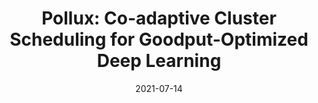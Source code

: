 ---
title: "Pollux: Co-adaptive Cluster Scheduling for Goodput-Optimized Deep Learning"
collection: publications
permalink: /publication/pollux-osdi
excerpt: 'This paper won the **Best Paper Award** at OSDI 2021. Code available at https://github.com/petuum/adaptdl/tree/osdi21-artifact.'
date: 2021-07-14
venue: 'Proceedings of the 15th USENIX Symposium on Operating Systems Design and Implementation (OSDI 21) 2021'
paperurl: '/files/pollux-osdi.pdf'
citation: 'Qiao A, Choe SK, Subramanya SJ, Neiswanger W, Ho Q, Zhang H, Ganger GR, Xing EP. Pollux: Co-adaptive cluster scheduling for goodput-optimized deep learning. In 15th USENIX Symposium on Operating Systems Design and Implementation (OSDI 21) 2021.'
---